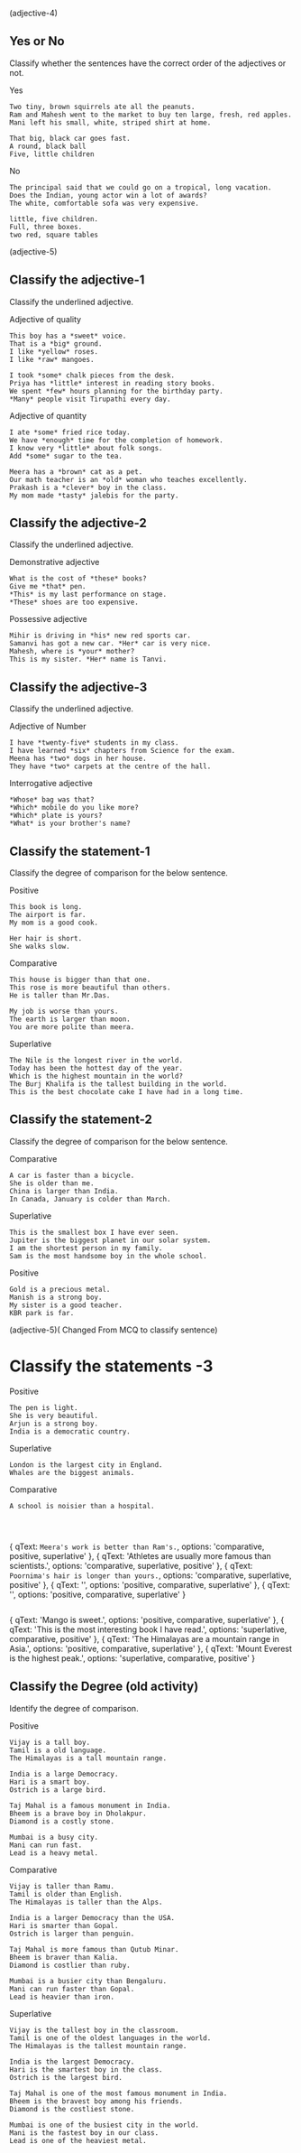 (adjective-4)

## Yes or No

Classify whether the sentences have the correct order of the adjectives or not.

Yes

```
Two tiny, brown squirrels ate all the peanuts.
Ram and Mahesh went to the market to buy ten large, fresh, red apples.
Mani left his small, white, striped shirt at home.

That big, black car goes fast.
A round, black ball
Five, little children

```

No

```
The principal said that we could go on a tropical, long vacation.
Does the Indian, young actor win a lot of awards?
The white, comfortable sofa was very expensive.

little, five children.
Full, three boxes.
two red, square tables
```

(adjective-5)

## Classify the adjective-1

Classify the underlined adjective.

Adjective of quality

```
This boy has a *sweet* voice.
That is a *big* ground.
I like *yellow* roses.
I like *raw* mangoes.

I took *some* chalk pieces from the desk.
Priya has *little* interest in reading story books.
We spent *few* hours planning for the birthday party.
*Many* people visit Tirupathi every day.
```

Adjective of quantity

```
I ate *some* fried rice today.
We have *enough* time for the completion of homework.
I know very *little* about folk songs.
Add *some* sugar to the tea.

Meera has a *brown* cat as a pet.
Our math teacher is an *old* woman who teaches excellently.
Prakash is a *clever* boy in the class.
My mom made *tasty* jalebis for the party.
```

## Classify the adjective-2

Classify the underlined adjective.

Demonstrative adjective

```
What is the cost of *these* books?
Give me *that* pen.
*This* is my last performance on stage.
*These* shoes are too expensive.
```

Possessive adjective

```
Mihir is driving in *his* new red sports car.
Samanvi has got a new car. *Her* car is very nice.
Mahesh, where is *your* mother?
This is my sister. *Her* name is Tanvi.
```

## Classify the adjective-3

Classify the underlined adjective.

Adjective of Number

```
I have *twenty-five* students in my class.
I have learned *six* chapters from Science for the exam.
Meena has *two* dogs in her house.
They have *two* carpets at the centre of the hall.
```

Interrogative adjective

```
*Whose* bag was that?
*Which* mobile do you like more?
*Which* plate is yours?
*What* is your brother's name?
```


## Classify the statement-1

Classify the degree of comparison for the below sentence.

Positive

```
This book is long.
The airport is far.
My mom is a good cook.

Her hair is short.
She walks slow.
```

Comparative

```
This house is bigger than that one.
This rose is more beautiful than others.
He is taller than Mr.Das.

My job is worse than yours.
The earth is larger than moon.
You are more polite than meera.
```

Superlative

```
The Nile is the longest river in the world.
Today has been the hottest day of the year.
Which is the highest mountain in the world?
The Burj Khalifa is the tallest building in the world.
This is the best chocolate cake I have had in a long time.
```


## Classify the statement-2

Classify the degree of comparison for the below sentence.

Comparative

```
A car is faster than a bicycle.
She is older than me.
China is larger than India.
In Canada, January is colder than March.
```

Superlative

```
This is the smallest box I have ever seen.
Jupiter is the biggest planet in our solar system.
I am the shortest person in my family.
Sam is the most handsome boy in the whole school.
```

Positive

```
Gold is a precious metal.
Manish is a strong boy.
My sister is a good teacher.
KBR park is far.
```


(adjective-5)( Changed From MCQ to classify sentence)

# Classify the statements -3 

Positive

```
The pen is light.
She is very beautiful.
Arjun is a strong boy.
India is a democratic country.
```

Superlative

```
London is the largest city in England.
Whales are the biggest animals.
```

Comparative

```
A school is noisier than a hospital.
    
    
 
```
{
    qText: `Meera's work is better than Ram's.`,
    options: 'comparative, positive, superlative'
},
{
    qText: 'Athletes are usually more famous than scientists.',
    options: 'comparative, superlative, positive'
},
{
    qText: `Poornima's hair is longer than yours.`,
    options: 'comparative, superlative, positive'
},
{
    qText: '',
    options: 'positive, comparative, superlative'
},
{
    qText: '',
    options: 'positive, comparative, superlative'
}
```

```
{
    qText: 'Mango is sweet.',
    options: 'positive, comparative, superlative'
},
{
    qText: 'This is the most interesting book I have read.',
    options: 'superlative, comparative, positive'
},
{
    qText: 'The Himalayas are a mountain range in Asia.',
    options: 'positive, comparative, superlative'
},
{
    qText: 'Mount Everest is the highest peak.',
    options: 'superlative, comparative, positive'
}

## Classify the Degree (old activity)

Identify the degree of comparison.

Positive

```
Vijay is a tall boy.
Tamil is a old language.
The Himalayas is a tall mountain range.

India is a large Democracy.
Hari is a smart boy.
Ostrich is a large bird.

Taj Mahal is a famous monument in India.
Bheem is a brave boy in Dholakpur.
Diamond is a costly stone.

Mumbai is a busy city.
Mani can run fast.
Lead is a heavy metal.
```

Comparative

```
Vijay is taller than Ramu.
Tamil is older than English.
The Himalayas is taller than the Alps.

India is a larger Democracy than the USA.
Hari is smarter than Gopal.
Ostrich is larger than penguin.

Taj Mahal is more famous than Qutub Minar.
Bheem is braver than Kalia.
Diamond is costlier than ruby.

Mumbai is a busier city than Bengaluru.
Mani can run faster than Gopal.
Lead is heavier than iron.
```

Superlative

```
Vijay is the tallest boy in the classroom.
Tamil is one of the oldest languages in the world.
The Himalayas is the tallest mountain range.

India is the largest Democracy.
Hari is the smartest boy in the class.
Ostrich is the largest bird.

Taj Mahal is one of the most famous monument in India.
Bheem is the bravest boy among his friends.
Diamond is the costliest stone.

Mumbai is one of the busiest city in the world.
Mani is the fastest boy in our class.
Lead is one of the heaviest metal.
```
